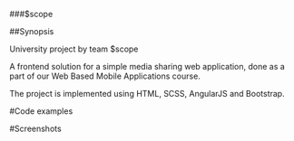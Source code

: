 ###$scope  

 ##Synopsis
 
 University project by team $scope
 
 A frontend solution for a simple media sharing web application, done as a part of our Web Based Mobile Applications course.
 
 The project is implemented using HTML, SCSS, AngularJS and Bootstrap.

 #Code examples
 
 #Screenshots
